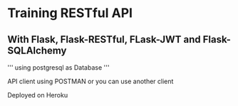# Training RESTful API
## With Flask, Flask-RESTful, FLask-JWT and Flask-SQLAlchemy

'''
using postgresql as Database
'''

API client using POSTMAN or you can use another client

Deployed on Heroku

